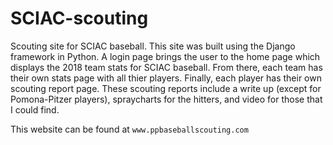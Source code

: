 # SCIAC-scouting


Scouting site for SCIAC baseball. This site was built using the Django framework in Python. A login page brings the user to the home page which displays the 2018 team stats for SCIAC baseball. From there, each team has their own stats page with all thier players. Finally, each player has their own scouting report page. These scouting reports include a write up (except for Pomona-Pitzer players), spraycharts for the hitters, and video for those that I could find. 

This website can be found at ``` www.ppbaseballscouting.com ```
